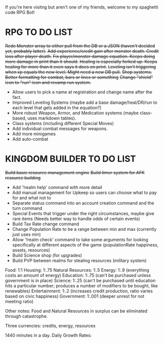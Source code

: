 If you're here visitng but aren't one of my friends, welcome to my spaghetti code RPG Bot!

RPG TO DO LIST
==============
~~Redo Monster array to either pull from the DB or a JSON (haven't decided yet, probably latter).~~
~~Add experience/credit gain after monster death. Credit loss after player death.~~
~~Fix player/monster damage equation. Keeps doing more damage in print than it should.~~
~~Healing is especially forked up. Keeps healing for more than it even says it does on print.~~
~~Leveling isn't triggering when xp equals the new level. Might need a new DB pull.~~
~~Shop systems.~~
~~Better formatting for combat, bars or lines or something~~
~~Change "shield" icon to "run" icon and revamp run system.~~
* Allow users to pick a name at registration and change name after the fact.
* Improved Leveling Systems (maybe add a base damage/heal/DR/run to each level that gets added in the equation?)
* More robust Weapon, Armor, and Medication systems (maybe class-based, uses markdown tables).
* Class systems (including different Special Moves)
* Add individual combat messages for weapons.
* Add more minigames
* Add auto-combat

KINGDOM BUILDER TO DO LIST
==========================
~~Build basic resource management engine~~
~~Build timer system for AFK resource building~~
* Add '!realm help' command with more detail
* Add manual management for Upkeep so users can choose what to pay for and what not to
* Separate status command into an account creation command and the turn command
* Special Events that trigger under the right circumstances, maybe give rare items (Needs better way to handle odds of certain events)
* Build Tax Rate change command
* Change Population Rate to be a range between min and max (currently just uses min)
* Allow '!realm check' command to take some arguments for looking specifically at different aspects of the game (populationRate happiness, assets, resources)
* Build Science shop (for upgrades)
* Build PVP between realms for stealing resources (military system)

Food: 1:1
Housing: 1:.75
Natural Resources: 1:.5
Energy: 1:.9 (everything costs an amount of energy)
Education: 1:.75 (can't be purchased unless government is in place)
Science: 1:.25 (can't be purchased until education hits a particular number; produces a number of modifiers to be bought, like renewables)
Entertainment: 1:.2 (increases credit production, ratio varies based on civic happiness)
Government: 1:.001 (deeper unrest for not meeting ratio)

Other notes: Food and Natural Resources in surplus can be eliminated through catastrophe.

Three currencies: credits, energy, resources

1440 minutes in a day.
Daily Growth Rates:


